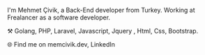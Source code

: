 I'm Mehmet Çivik, a Back-End developer from Turkey. Working at Frealancer as a software developer.

⚒️ Golang, PHP, Laravel, Javascript, Jquery , Html, Css, Bootstrap.

🌐 Find me on memcivik.dev, LinkedIn

<!---
memcivik/memcivik is a ✨ special ✨ repository because its `README.md` (this file) appears on your GitHub profile.
You can click the Preview link to take a look at your changes.
--->
